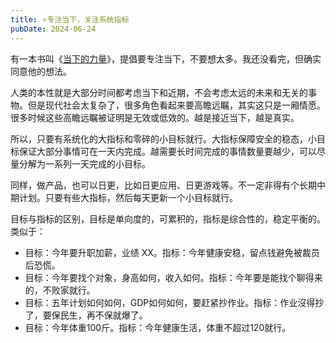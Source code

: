 ```yaml
---
title: ⭐️专注当下，关注系统指标
pubDate: 2024-06-24
---
```


有一本书叫《[当下的力量]》，提倡要专注当下，不要想太多。我还没看完，但确实同意他的想法。

人类的本性就是大部分时间都考虑当下和近期，不会考虑太远的未来和无关的事物。但是现代社会太复杂了，很多角色看起来要高瞻远瞩，其实这只是一厢情愿。很多时候这些高瞻远瞩被证明是无效或低效的。越是接近当下，越是真实。

所以，只要有系统化的大指标和零碎的小目标就行。大指标保障安全的稳态，小目标保证大部分事情可在一天内完成。越需要长时间完成的事情数量要越少，可以尽量分解为一系列一天完成的小目标。

同样，做产品，也可以日更，比如日更应用、日更游戏等。不一定非得有个长期中期计划。只要有些大指标，然后每天更新一个小目标就行。

目标与指标的区别，目标是单向度的，可累积的，指标是综合性的，稳定平衡的。类似于：
- 目标：今年要升职加薪，业绩 XX。指标：今年健康安稳，留点钱避免被裁员后恐慌。
- 目标：今年要找个对象，身高如何，收入如何。指标：今年要是能找个聊得来的，不败家就行。
- 目标：五年计划如何如何，GDP如何如何，要赶紧抄作业。指标：作业沒得抄了，要保民生，再不保就爆了。
- 目标：今年体重100斤。指标：今年健康生活，体重不超过120就行。

[当下的力量]: https://book.douban.com/subject/26815948/
